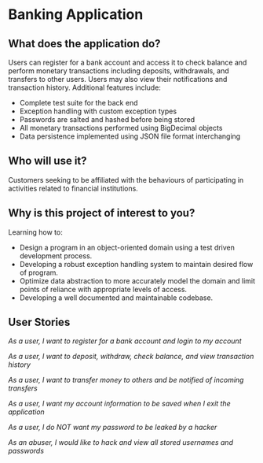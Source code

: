 # Banking Application

## What does the application do?
Users can register for a bank account and access it to check balance and perform monetary transactions
including deposits, withdrawals, and transfers to other users.
Users may also view their notifications and transaction history. Additional features include:

- Complete test suite for the back end
- Exception handling with custom exception types
- Passwords are salted and hashed before being stored
- All monetary transactions performed using BigDecimal objects
- Data persistence implemented using JSON file format interchanging


## Who will use it?
Customers seeking to be affiliated with the behaviours of participating in activities related to financial institutions.


## Why is this project of interest to you?
Learning how to:  
- Design a program in an object-oriented domain using a test driven development process.
- Developing a robust exception handling system to maintain desired flow of program. 
- Optimize data abstraction to more accurately model the domain and limit points of reliance with appropriate levels of access.  
- Developing a well documented and maintainable codebase.


## User Stories
*As a user, I want to register for a bank account and login to my account*

*As a user, I want to deposit, withdraw, check balance, and view transaction history*

*As a user, I want to transfer money to others and be notified of incoming transfers*

*As a user, I want my account information to be saved when I exit the application*

*As a user, I do NOT want my password to be leaked by a hacker*

*As an abuser, I would like to hack and view all stored usernames and passwords*

